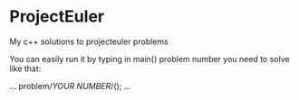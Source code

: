 # ProjectEuler
My c++ solutions to projecteuler problems

You can easily run it by typing in main() problem number you need to solve like that:

...
	problem/*YOUR NUMBER*/();
...
